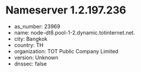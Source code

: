 # Nameserver 1.2.197.236

* as_number: 23969
* name: node-dt8.pool-1-2.dynamic.totinternet.net.
* city: Bangkok
* country: TH
* organization: TOT Public Company Limited
* version: Unknown
* dnssec: false
